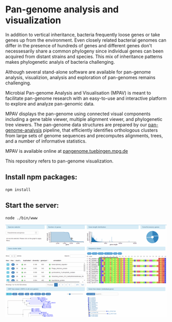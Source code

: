 # Pan-genome analysis and visualization

In addition to vertical inheritance, bacteria frequently loose genes or take genes up from the environment. Even closely related bacterial genomes can differ in the presence of hundreds of genes and different genes don't necessesarily share a common phylogeny since individual genes can been acquired from distant strains and species.
This mix of inheritance patterns makes phylogenetic analyis of bacteria challenging.

Although several stand-alone software are available for pan-genome analysis, visualizion, analysis and exploration of pan-genomes remains challenging.

Microbial Pan-genome Analysis and Visualisation (MPAV) is meant to facilitate pan-genome research with an easy-to-use and interactive platform to explore and analyze pan-genomic data.

MPAV displays the pan-genome using connected visual components including a gene table viewer, multiple alignment viewer, and phylogenetic tree viewers. The pan-genome data structures are prepared by our [pan-genome-analysis](https://github.com/neherlab/pan-genome-analysis) pipeline, that efficiently identifies orthologous clusters from large sets of genome sequences and precomputes alignments, trees, and a number of informative statistics.

MPAV is available online at [pangenome.tuebingen.mpg.de](http://pangenome.tuebingen.mpg.de)

This repository refers to pan-genome visualization.
## Install npm packages:
```
npm install
```
## Start the server:
```
node ./bin/www
```
![MPAV](/web-demo.gif)

